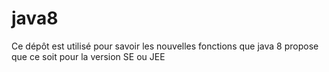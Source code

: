 # java8
Ce dépôt est utilisé pour savoir les nouvelles fonctions que java 8 propose que ce soit pour la version SE ou JEE

